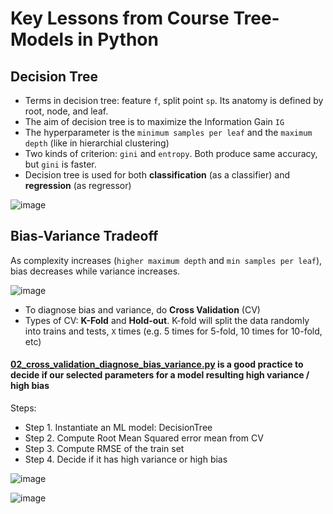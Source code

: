 # Key Lessons from Course Tree-Models in Python

## Decision Tree

* Terms in decision tree: feature `f`, split point `sp`. Its anatomy is defined by root, node, and leaf.
* The aim of decision tree is to maximize the Information Gain `IG`
* The hyperparameter is the `minimum samples per leaf` and the `maximum depth` (like in hierarchial clustering)
* Two kinds of criterion: `gini` and `entropy`. Both produce same accuracy, but `gini` is faster.
* Decision tree is used for both **classification** (as a classifier) and **regression** (as regressor)

![image](https://user-images.githubusercontent.com/51282928/82547179-7f7ad980-9b83-11ea-8550-317a5c440ecd.png)

## Bias-Variance Tradeoff

As complexity increases (`higher maximum depth` and `min samples per leaf`), bias decreases while variance increases. 

![image](https://user-images.githubusercontent.com/51282928/82549073-8f47ed00-9b86-11ea-85de-91a53e1609eb.png)

* To diagnose bias and variance, do **Cross Validation** (CV)
* Types of CV: **K-Fold** and **Hold-out**. K-fold will split the data randomly into trains and tests, `X` times (e.g. 5 times for 5-fold, 10 times for 10-fold, etc)

#### [02_cross_validation_diagnose_bias_variance.py]() is a good practice to decide if our selected parameters for a model resulting high variance / high bias

Steps:
* Step 1. Instantiate an ML model: DecisionTree
* Step 2. Compute Root Mean Squared error mean from CV
* Step 3. Compute RMSE of the train set
* Step 4. Decide if it has high variance or high bias

![image](https://user-images.githubusercontent.com/51282928/82550824-56f5de00-9b89-11ea-8b22-c05723a6ebce.png)

![image](https://user-images.githubusercontent.com/51282928/82550900-73921600-9b89-11ea-85bd-4910f0b57f87.png)

